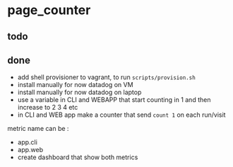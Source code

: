 # page_counter

## todo


## done

- add shell provisioner to vagrant, to run `scripts/provision.sh`
- install manually for now datadog on VM
- install manually for now datadog on laptop
- use a variable in CLI and WEBAPP that start counting in 1 and then increase to 2 3 4 etc
- in CLI and WEB app make a counter that send `count 1` on each run/visit


metric name can be :
- app.cli
- app.web
- create dashboard that show both metrics
